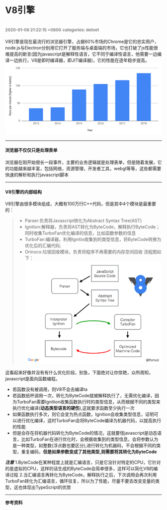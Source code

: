 # V8引擎
<font color=gray size=2>2020-01-06 21:22:15 +0800</font>
<font color=gray size=2>categories: dotnet</font>
---

V8引擎是现在最流行的浏览器引擎，占据60%市场的Chrome是它的忠实用户，node.js与Electron分别用它打开了服务端与桌面端的市场，它也打破了js性能很难提高的断言(因为javascript是解释性语言，它不同于编译性语言，他需要一边编译一边执行，V8是即时编译器，即JIT编译器)，它的性能在逐年稳步提高。
![V8引擎](./img/V8_year.png)


---

#### 浏览器不仅仅只是处理表单
浏览器在刚开始很长一段事件，主要的业务逻辑就是处理表单，但是随着发展，它的功能越来越丰富，包括网络，资源管理，开发者工具，webgl等等，这些都需要快速的解析和执行javascript脚本

---

#### V8引擎的内部结构
V8引擎由很多模块组成，大概有100万行C++代码，但是其中4个模块是最重要的：
>+ Parser:负责将Javascript转化为Abstract Syntax Tree(AST)
>+ Ignition:解释器，负责将AST转化为ByteCode，解释执行ByteCode；同时收集TurboFan优化编译的信息，比如函数参数的信息
>+ TurboFan:编译器，利用Ignitio收集到的类型信息，将ByteCode转换为优化后的汇编代码;
>+ Orinoco:垃圾回收模块，负责将程序不再需要的内存空间回收
>流程图如下：
![编译过程](./img/V8_convert.png)

这看起来好像并没有有什么优化阶段，别急，下面绝对让你惊艳，众所周知，javascript是面向函数编程。
+ 若函数没有被调用，则V8不会去编译ta
+ 若函数纸杯调用一次，转化为ByteCode就被解释执行了，无需优化编译，因为TurboFan需要Ignition收集函数执行时的类型信息，从而根据不同的类型来执行优化编译(**动态类型语言的硬伤**),这就要求函数至少执行一次
+ 如果函数执行多次，则它会变为热点函数，Ignition会收集类型信息，证明可以进行优化编译，这时TurboFan会将ByteCode编译为机器代码，以提高执行的性能
+ 但是会存在将机器代码转化为ByteCode的情况，这就要怪javascript是动态语言，比如TurboFan在进行优化时，会根据收集到的类型信息，会将参数认为是一种类型，如整数(浮点数也要区分),进行转化为机器码，不会根据不同的类型，重复编码，**但是如果参数变成了其他类型,则需要将其转化为ByteCode**

***注意***
1.ByteCode在某种程度上就是汇编语言，只是它没针对特定的CPU，它针对的是虚拟的CPU，这样的话生成的ByteCode会简单很多，这样可以简化V8的编译过程
2.当汇编语言再转化为ByteCode，解释执行之后，下次调用会再次利用TurboFan转化为汇编语言，循环往复，所以为了性能，尽量不要去改变变量的类型，这也体现出TypeScript的优势

---
**参考资料**
